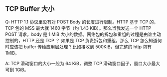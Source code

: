 ## TCP Buffer 大小

Q: HTTP 1.1 协议里没有对 POST Body 的长度进行限制。HTTP 基于 TCP 的，TCP 包的 MSS 最大就 1460 字节（约 1.43 KiB）。那么当我发送一个 HTTP POST 请求，body 是 1 MiB 大小的数据。网络包的拆包和重组的过程是由谁主动控制的，HTTP 还是 TCP ？
如果是 TCP 负责拆包和重组，那么 TCP 怎么知道何时应该把 buffer 传给应用层处理？比如接收到 500KiB，但完整的 http 包有 1MiB。

A: TCP 滑动窗口的大小一般为 64 KiB，调整 TCP 滑动窗口因子，窗口大小最大可到 1GiB。
